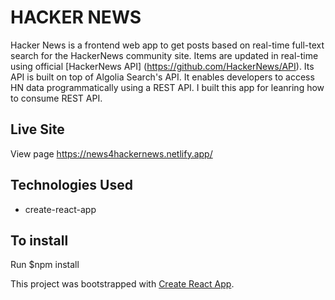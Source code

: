 
#  HACKER NEWS
Hacker News is a frontend web app to get posts based on real-time full-text search for the HackerNews community site. 
Items are updated in real-time using official [HackerNews API] (https://github.com/HackerNews/API). 
Its API is built on top of Algolia Search's API. It enables developers to access HN data programmatically using a REST API.
I built this app for leanring how to consume REST API.

## Live Site
View page https://news4hackernews.netlify.app/


## Technologies Used

- create-react-app

## To install

Run $npm install 


This project was bootstrapped with [Create React App](https://github.com/facebook/create-react-app).
